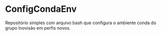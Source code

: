 # ConfigCondaEnv
Repositório simples com arquivo bash que configura o ambiente conda do grupo Inovisão em perfis novos.
